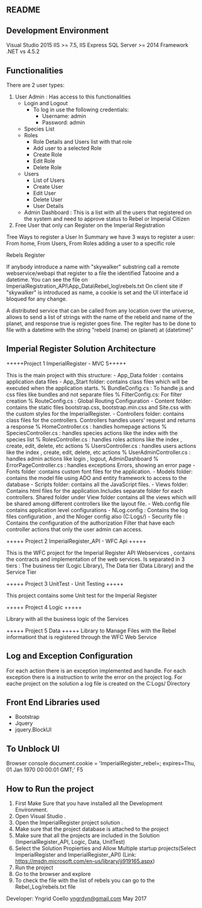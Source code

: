  README 
 ------
 
 Development Environment 
 -----------------------
 Visual Studio 2015
 IIS >= 7.5, IIS Express
 SQL Server >= 2014
 Framework .NET vs 4.5.2
 
 
 Functionalities 
 ---------------

There are 2 user types:
1. User Admin : Has access to this functionalities 
	*  Login and Logout
		- To log in use the following credentials:
			* Username: admin
			* Password: admin
	*  Species List	
	*  Roles 
		- Role Details and Users list with that role
		- Add user to a selected Role
		- Create Role
		- Edit Role
		- Delete Role
	*  Users
		- List of Users
		- Create User
		- Edit User
		- Delete User
		- User Details
	*  Admin Dashboard : This is a list with all the users that registered on the system and need to approve status to Rebel or Imperial Citizen 	
2. Free User that only can Register on the Imperial Registration


Tree Ways to register a User
In Summary we have 3 ways to register a user: From home, From Users, From Roles adding a user to a specific role


Rebels Register

If anybody introduce a name with "skywalker" substring call a remote webservice/webapi that register to a file the identified Tatooine and a datetime.
You can see the file on ImperialRegistration_API\App_Data\Rebel_log\rebels.txt
On client site if "skywalker" is introduced as name,  a cookie is set and the UI interface id bloqued for any change.

A distributed service that can be called from any location over the universe, allows to send a list of strings
with the name of the rebeld and name of the planet, and response true is register goes fine. The regiter has to be done to file with a datetime with the string
"rebeld (name) on (planet) at (datetime)"



 Imperial Register Solution Architecture
 ---------------------------------------
 
 +++++Project 1  ImperialRegister - MVC 5+++++
 
 This is the main project with this structure:
	-  App_Data folder : contains application data files
	-  App_Start folder: contains class files which will be executed when the application starts. 
		 % BundleConfig.cs : To handle js and css files like bundles and not separate files
		 % FilterConfig.cs:  For filter creation
		 % RouteConfig.cs :  Global Routing Configuration
	- Content folder: contains the static files  bootstrap.css, bootstrap.min.css and Site.css with the custom styles for the ImperialRegister.
	- Controllers folder: contains class files for the controllers. Controllers handles users' request and returns a response
	     % HomeController.cs    : handles homepage actions
		 % SpeciesController.cs : handles species actions like the index with the species list
		 % RolesController.cs   : handles roles actions like the index , create, edit, delete, etc actions
		 % UsersController.cs   : handles users actions like the index , create, edit, delete, etc actions
		 % UserAdminController.cs : handles admin actions like login , logout, AdminDashboard
		 % ErrorPageController.cs : handles exceptions Errors, showing an error page
	- Fonts folder :contains custom font files for the application.
	- Models folder: contains the model file using ADO and entity framework to access to the database
	- Scripts folder: contains all the JavaScript files.
	- Views folder: Contains html files for the application.Includes separate folder for each controllers. 
				    Shared folder under View folder contains all the views which will be shared among different controllers like the layout file.
	- Web.config file contains application level configurations
	- NLog.config : Contains the log files configuration , and the Nloger config also (C:Logs/)
	- Security file : Contains the configuration of the authorization Filter that have each controller actions that only the user admin can access.
 
 
 +++++ Project 2  ImperialRegister_API - WFC Api +++++
 
 This is the WFC project for the Imperial Register API Webservices , contains the 
 contracts and implementation of the web services.
 Is separated in 3 tiers : The business tier (Logic Library), The Data tier (Data Library) and the Service Tier
 
 
 +++++ Project 3  UnitTest - Unit Testing +++++
 
 This project contains some Unit test for the Imperial Register
 
 
 +++++ Project 4  Logic +++++
 
 Library with all the business logic of the Services
 
 
 +++++ Project 5  Data +++++
 Library to Manage Files with the Rebel informationt that is registered through the WFC Web Service
 
 
 
 Log and Exception Configuration
 --------------------------------
 For each action there is an exception implemented and handle.
 For each exception there is a instruction to write the error on the project log.
 For eache project on the solution  a log file is created on the C:Logs/ Directory
 
 
 Front End Libraries used
 ------------------------

 * Bootstrap 
 * Jquery
 * jquery.BlockUI


 To Unblock UI
 ----------------
 Browser console
 document.cookie = 'ImperialRegister_rebel=; expires=Thu, 01 Jan 1970 00:00:01 GMT;'
 F5
 
 How to Run the project
 -------------------------
1. First Make Sure that you have installed all the Development Environment.
2. Open Visual Studio .
3. Open the ImperialRegister project solution .
4. Make sure that the project database is attached to the project
5. Make sure that all the projects are included in the Solution (ImperialRegister_API, Logic, Data, UnitTest)
6. Select the Solution Propierties and Allow Multiple startup projects(Select ImperialRegister and ImperialRegister_API) (Link: https://msdn.microsoft.com/en-us/library/jj919165.aspx)
7. Run the project 
8. Go to the browser and explore
9. To check the file with the list of rebels you can go to the Rebel_Log/rebels.txt file



 Developer:
 Yngrid Coello 
 yngrdyn@gmail.com
 May 2017
